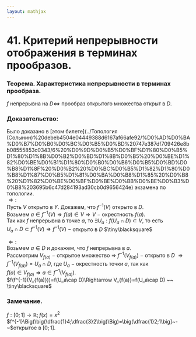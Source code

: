 ```yaml
---  
layout: mathjax  
---  
```

  
# 41. Критерий непрерывности отображения в терминах прообразов.  
  
### Теорема. Характеристика непрерывности в терминах прообраза.  
$f$ непрерывна на $D\Leftrightarrow$ прообраз открытого множества открыт в $D$.  
  
### Доказательство:  
Было доказано в [этом билете](../Топология (Солынин)%20debeb4504e04449388d6167af66afe92/%D0%AD%D0%BA%D0%B7%D0%B0%D0%BC%D0%B5%D0%BD%20747e387df709426e8bb08555853c0343/6%20%D0%9D%D0%B5%D0%BF%D1%80%D0%B5%D1%80%D1%8B%D0%B2%D0%BD%D1%8B%D0%B5%20%D0%BE%D1%82%D0%BE%D0%B1%D1%80%D0%B0%D0%B6%D0%B5%D0%BD%D0%B8%D1%8F%20%D0%B2%20%D0%BC%D0%B5%D1%82%D1%80%D0%B8%D1%87%D0%B5%D1%81%D0%BA%D0%B8%D1%85%20%D0%B8%20%D1%82%D0%BE%D0%BF%D0%BE%D0%BB%D0%BE%D0%B3%D0%B8%203695b6c47d284193ad30cb0d9656424e) экзамена по топологии.  
$\Rightarrow:$  
Пусть $V$ открыто в $Y$. Докажем, что $f^{-1}(V)$ открыто в $D$.  
Возьмем $a\in f^{-1}(V)\Rightarrow f(a)\in V\Rightarrow V~-~$окрестность $f(a)$.  
Так как $f$ непрерывна в точке $a$, то $\exists U_a:f(U_a\cap D)\subset V$, то есть  
$U_a\cap D\subset f^{-1}(V)\Rightarrow f^{-1}(V)~-~$открыто в $D$  $\tiny\blacksquare$  
  
$\Leftarrow:$  
Возьмем $a\in D$ и докажем, что $f$ непрерывна в $a$.  
Рассмотрим $V_{f(a)}~-~$открытое множество $\Rightarrow$ $f^{-1}(V_{f(a)})~-~$открыто в $D$ $\Rightarrow f^{-1}(V_{f(a)})=U_a\cap D$, где $U_a~-~$окрестность точки $a$, так как  
$f(a)\in V_{f(a)}\Rightarrow a\in f^{-1}(V_{f(a)})$.  
$f(f^{-1}(V_{f(a)}))=f(U_a\cap D)\Rightarrow V_{f(a)}=f(U_a\cap D) ~~ \tiny\blacksquare$  
  
### Замечание.  
$f:[0;1]\to\mathbb{R}; f(x)=x^2$  
$f^{-1}\Big(\big(\dfrac{1}4;\dfrac{3}2\big)\Big)=\big(\dfrac{1}2;1\big]~-~$открытое в $[0;1]$.  
